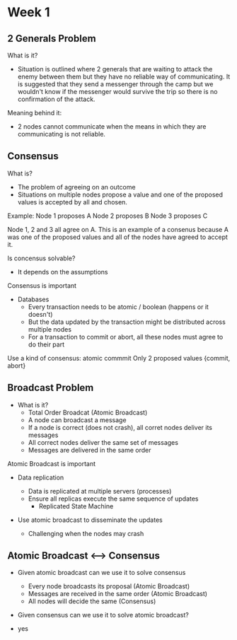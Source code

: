 # Week 1

## 2 Generals Problem

What is it?
- Situation is outlined where 2 generals that are waiting to attack the enemy between them but they have no reliable way of communicating. It is suggested that they send a messenger through the camp but we wouldn't know if the messenger would survive the trip so there is no confirmation of the attack.

Meaning behind it:
- 2 nodes cannot communicate when the means in which they are communicating is not reliable.


## Consensus
What is?
- The problem of agreeing on an outcome
- Situations on multiple nodes propose a value and one of the proposed values is accepted by all and chosen.

Example:
Node 1 proposes A
Node 2 proposes B
Node 3 proposes C

Node 1, 2 and 3 all agree on A.
This is an example of a consenus because A was one of the proposed values and all of the nodes have agreed to accept it.

Is concensus solvable?
- It depends on the assumptions

Consensus is important
- Databases
  - Every transaction needs to be atomic / boolean (happens or it doesn't)
  - But the data updated by the transaction might be distributed across multiple nodes
  - For a transaction to commit or abort, all these nodes must agree to do their part

Use a kind of consensus: atomic commmit
Only 2 proposed values {commit, abort}

## Broadcast Problem

- What is it?
  - Total Order Broadcat (Atomic Broadcast)
  - A node can broadcast a message
  - If a node is correct (does not crash), all corret nodes deliver its messages
  - All correct nodes deliver the same set of messages
  - Messages are delivered in the same order

Atomic Broadcast is important
- Data replication
  - Data is replicated at multiple servers (processes)
  - Ensure all replicas execute the same sequence of updates
    - Replicated State Machine

- Use atomic broadcast to disseminate the updates
  - Challenging when the nodes may crash

## Atomic Broadcast <--> Consensus

- Given atomic broadcast can we use it to solve consensus
  - Every node broadcasts its proposal (Atomic Broadcast)
  - Messages are received in the same order (Atomic Broadcast)
  - All nodes will decide the same (Consensus)

- Given consensus can we use it to solve atomic broadcast?
- yes

